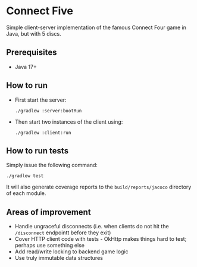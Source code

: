 # Connect Five

Simple client-server implementation of the famous Connect Four game in Java,
but with 5 discs.

## Prerequisites 
- Java 17+

## How to run
- First start the server:
    ```shell
    ./gradlew :server:bootRun
    ```
- Then start two instances of the client using:
    ```shell
    ./gradlew :client:run
    ```

## How to run tests
Simply issue the following command:
```shell
./gradlew test
```
It will also generate coverage reports to the `build/reports/jacoco` directory of each module.

## Areas of improvement
- Handle ungraceful disconnects (i.e. when clients do not hit the `/disconnect` endpointt before they exit)
- Cover HTTP client code with tests - OkHttp makes things hard to test; perhaps use something else
- Add read/write locking to backend game logic
- Use truly immutable data structures
